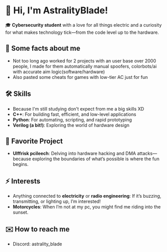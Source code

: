 # 👋 Hi, I'm AstralityBlade!

🎓 **Cybersecurity student** with a love for all things electric and a curiosity for what makes technology tick—from the code level up to the hardware.

## 📖 Some facts about me
- Not too long ago worked for 2 projects 
with an user base over 2000 people, I made for them automatically manual spoofers, colorbots/ai with accurate aim logic(software/hardware)
- Also pasted some cheats for games with low-tier AC just for fun

## 🛠️ Skills
- Because I'm still studying don't expect from me a big skills XD
- **C++**: For building fast, efficient, and low-level applications
- **Python**: For automating, scripting, and rapid prototyping
- **Verilog (a bit!)**: Exploring the world of hardware design

## 🚀 Favorite Project
- **Ulffrisk pcileech**: Delving into hardware hacking and DMA attacks—because exploring the boundaries of what’s possible is where the fun begins.

## ⚡ Interests
- Anything connected to **electricity** or **radio engineering**: If it’s buzzing, transmitting, or lighting up, I’m interested!
- **Motorcycles**: When I’m not at my pc, you might find me riding into the sunset.

## ✉️ How to reach me
- Discord: astrality_blade


<!--
**AstralityBlade/AstralityBlade** is a ✨ special ✨ repository because its `README.md` appears on your GitHub profile.
-->


